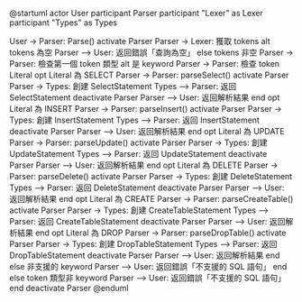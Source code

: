 @startuml
actor User
participant Parser
participant "Lexer" as Lexer
participant "Types" as Types

User -> Parser: Parse()
activate Parser
Parser -> Lexer: 獲取 tokens
alt tokens 為空
    Parser --> User: 返回錯誤「查詢為空」
else tokens 非空
    Parser -> Parser: 檢查第一個 token 類型
    alt 是 keyword
        Parser -> Parser: 檢查 token Literal
        opt Literal 為 SELECT
            Parser -> Parser: parseSelect()
            activate Parser
            Parser -> Types: 創建 SelectStatement
            Types --> Parser: 返回 SelectStatement
            deactivate Parser
            Parser --> User: 返回解析結果
        end
        opt Literal 為 INSERT
            Parser -> Parser: parseInsert()
            activate Parser
            Parser -> Types: 創建 InsertStatement
            Types --> Parser: 返回 InsertStatement
            deactivate Parser
            Parser --> User: 返回解析結果
        end
        opt Literal 為 UPDATE
            Parser -> Parser: parseUpdate()
            activate Parser
            Parser -> Types: 創建 UpdateStatement
            Types --> Parser: 返回 UpdateStatement
            deactivate Parser
            Parser --> User: 返回解析結果
        end
        opt Literal 為 DELETE
            Parser -> Parser: parseDelete()
            activate Parser
            Parser -> Types: 創建 DeleteStatement
            Types --> Parser: 返回 DeleteStatement
            deactivate Parser
            Parser --> User: 返回解析結果
        end
        opt Literal 為 CREATE
            Parser -> Parser: parseCreateTable()
            activate Parser
            Parser -> Types: 創建 CreateTableStatement
            Types --> Parser: 返回 CreateTableStatement
            deactivate Parser
            Parser --> User: 返回解析結果
        end
        opt Literal 為 DROP
            Parser -> Parser: parseDropTable()
            activate Parser
            Parser -> Types: 創建 DropTableStatement
            Types --> Parser: 返回 DropTableStatement
            deactivate Parser
            Parser --> User: 返回解析結果
        end
    else 非支援的 keyword
        Parser --> User: 返回錯誤「不支援的 SQL 語句」
    end
else token 類型非 keyword
    Parser --> User: 返回錯誤「不支援的 SQL 語句」
end
deactivate Parser
@enduml
